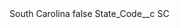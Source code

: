 <?xml version="1.0" encoding="UTF-8"?>
<CustomMetadata xmlns="http://soap.sforce.com/2006/04/metadata" xmlns:xsi="http://www.w3.org/2001/XMLSchema-instance" xmlns:xsd="http://www.w3.org/2001/XMLSchema">
    <label>South Carolina</label>
    <protected>false</protected>
    <values>
        <field>State_Code__c</field>
        <value xsi:type="xsd:string">SC</value>
    </values>
</CustomMetadata>
